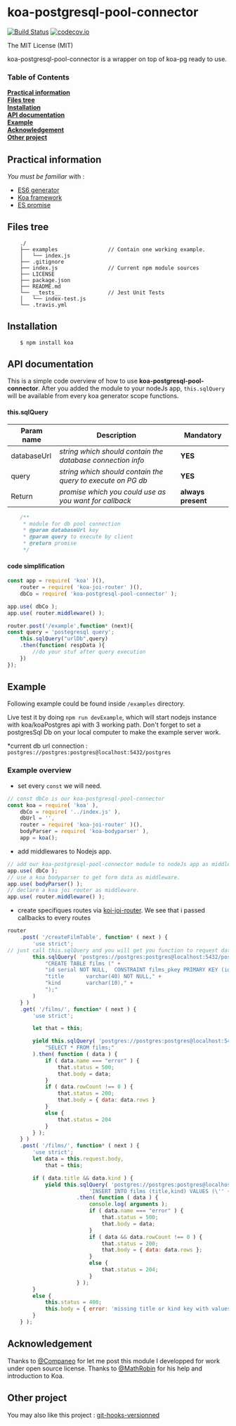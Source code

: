 # **koa-postgresql-pool-connector** 
[![Build Status](https://travis-ci.org/benjaminW78/koa-postgresql-pool-connector.svg?branch=master)](https://travis-ci.org/benjaminW78/koa-postgresql-pool-connector) 
[![codecov.io](https://codecov.io/github/benjaminW78/koa-postgresql-pool-connector/coverage.svg?branch=master)](https://codecov.io/github/benjaminW78/koa-postgresql-pool-connector?branch=master)

The MIT License (MIT)

koa-postgresql-pool-connector is a wrapper on top of koa-pg ready to use.

### Table of Contents
**[Practical information](#practical-information)**  
**[Files tree](#files-tree)**  
**[Installation](#installation)**  
**[API documentation](#api-documentation)**  
**[Example](#example)**  
**[Acknowledgement](#acknowledgement)**  
**[Other project](#other-project)**  

## **Practical information** 
 *You must be familiar* with :  
 - [ES6 generator](https://developer.mozilla.org/en-US/docs/Web/JavaScript/Reference/Statements/function*)
 - [Koa framework](https://github.com/koajs/joi-router) 
 - [ES promise](https://developer.mozilla.org/en-US/docs/Web/JavaScript/Reference/Global_Objects/Promise)

## **Files tree** 
```
    ./
    ├── examples                // Contain one working example.
    │   └── index.js
    ├── .gitignore
    ├── index.js                // Current npm module sources
    ├── LICENSE
    ├── package.json
    ├── README.md
    └── __tests__               // Jest Unit Tests
    │   └── index-test.js
    └── .travis.yml
```

## **Installation** 
```
    $ npm install koa
```

## **API documentation**
This is a simple code overview of how to use **koa-postgresql-pool-connector**.
After you added the module to your nodeJs app, `this.sqlQuery` will be available from every koa generator scope functions. 

#### this.sqlQuery  
Param name | Description | Mandatory
------------ | ------------- | -------------
databaseUrl | *string which should contain the database connection info* | **YES** 
query | *string which should contain the query to execute on PG db* | **YES**
Return | *promise which you could use as you want for callback* | **always present** 

```js
    /**
     * module for db pool connection
     * @param databaseUrl key
     * @param query to execute by client
     * @return promise
     */
```

#### code simplification
```js
const app = require( 'koa' )(),
    router = require( 'koa-joi-router' )(),
    dbCo = require( 'koa-postgresql-pool-connector' );

app.use( dbCo );
app.use( router.middleware() );

router.post('/example',function* (next){
const query = 'postegresql query';
    this.sqlQuery("urlDb",query)
    .then(function( respData ){
        //do your stuf after query execution
    })
});

```

## **Example** 
Following example could be found inside `/examples` directory. 
   
Live test it by doing `npm run devExample`, which will start nodejs instance with koa/koaPostgres api with 3 working path.
Don't forget to set a postgresSql Db on your local computer to make the example server work.
 
*current db url connection : `postgres://postgres:postgres@localhost:5432/postgres`
 
### Example overview
 * set every `const` we will need.
```js
// const dbCo is our koa-postgresql-pool-connector
const koa = require( 'koa' ),
    dbCo = require( '../index.js' ),
    dbUrl = '',
    router = require( 'koa-joi-router' )(),
    bodyParser = require( 'koa-bodyparser' ),
    app = koa();
```
* add middlewares to Nodejs app.
```js
// add our koa-postgresql-pool-connector module to nodeJs app as middleware.
app.use( dbCo );
// use a koa bodyparser to get form data as middleware.
app.use( bodyParser() );
// declare a koa joi router as middleware.
app.use( router.middleware() );
```
* create specifiques routes via [koi-joi-router](https://github.com/koajs/joi-router). We see that i passed callbacks to every routes
```js
router
    .post( '/createFilmTable', function* ( next ) {
        'use strict';
// just call this.sqlQuery and you will get you function to request database with a query and a callback to execute at the end
        this.sqlQuery( 'postgres://postgres:postgres@localhost:5432/postgres',
            "CREATE TABLE films (" +
            "id serial NOT NULL,  CONSTRAINT films_pkey PRIMARY KEY (id)," +
            "title       varchar(40) NOT NULL," +
            "kind        varchar(10)," +
            ");"
        )
    } )
    .get( '/films/', function* ( next ) {
        'use strict';

        let that = this;

        yield this.sqlQuery( 'postgres://postgres:postgres@localhost:5432/postgres',
            "SELECT * FROM films;"
        ).then( function ( data ) {
            if ( data.name === "error" ) {
                that.status = 500;
                that.body = data;
            }
            if ( data.rowCount !== 0 ) {
                that.status = 200;
                that.body = { data: data.rows }
            }
            else {
                that.status = 204
            }
        } );
    } )
    .post( '/films/', function* ( next ) {
        'use strict';
        let data = this.request.body,
            that = this;

        if ( data.title && data.kind ) {
            yield this.sqlQuery( 'postgres://postgres:postgres@localhost:5432/postgres',
                          'INSERT INTO films (title,kind) VALUES (\'' + data.title + '\',\'' + data.kind + '\')' )
                      .then( function ( data ) {
                          console.log( arguments );
                          if ( data.name === "error" ) {
                              that.status = 500;
                              that.body = data;
                          }
                          if ( data && data.rowCount !== 0 ) {
                              that.status = 200;
                              that.body = { data: data.rows };
                          }
                          else {
                              that.status = 204;
                          }
                      } );
        }
        else {
            this.status = 400;
            this.body = { error: 'missing title or kind key with values' };
        }
    } );
```
 
## Acknowledgement
 
 Thanks to [@Companeo](https://github.com/Companeo) for let me post this module I developped for work under open source license.
 Thanks to [@MathRobin](https://github.com/MathRobin) for his help and introduction to Koa.
 
## Other project
 You may also like this project : [git-hooks-versionned](https://github.com/benjaminW78/git-hooks-versionned)
 
 
